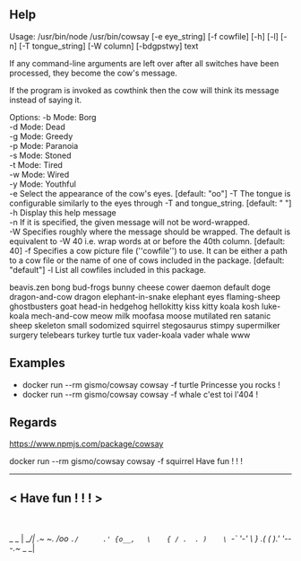 ## Help

Usage: /usr/bin/node /usr/bin/cowsay [-e eye_string] [-f cowfile] [-h] [-l] [-n] [-T tongue_string] [-W column] [-bdgpstwy] text

If any command-line arguments are left over after all switches have been processed, they become the cow's message.

If the program is invoked as cowthink then the cow will think its message instead of saying it.

Options:
  -b  Mode: Borg                                                                                                              
  -d  Mode: Dead                                                                                                              
  -g  Mode: Greedy                                                                                                            
  -p  Mode: Paranoia                                                                                                          
  -s  Mode: Stoned                                                                                                            
  -t  Mode: Tired                                                                                                             
  -w  Mode: Wired                                                                                                             
  -y  Mode: Youthful                                                                                                          
  -e  Select the appearance of the cow's eyes.                                                                                                      [default: "oo"]
  -T  The tongue is configurable similarly to the eyes through -T and tongue_string.                                                                [default: "  "]
  -h  Display this help message                                                                                               
  -n  If it is specified, the given message will not be word-wrapped.                                                         
  -W  Specifies roughly where the message should be wrapped. The default is equivalent to -W 40 i.e. wrap words at or before the 40th column.       [default: 40]
  -f  Specifies a cow picture file (''cowfile'') to use. It can be either a path to a cow file or the name of one of cows included in the package.  [default: "default"]
  -l  List all cowfiles included in this package.

beavis.zen  bong  bud-frogs  bunny  cheese  cower  daemon  default  doge  dragon-and-cow  dragon  elephant-in-snake  elephant  eyes  flaming-sheep  ghostbusters  goat  head-in  hedgehog  hellokitty  kiss  kitty  koala  kosh  luke-koala  mech-and-cow  meow  milk  moofasa  moose  mutilated  ren  satanic  sheep  skeleton  small  sodomized  squirrel  stegosaurus  stimpy  supermilker  surgery  telebears  turkey  turtle  tux  vader-koala  vader  whale  www

## Examples

- docker run --rm gismo/cowsay cowsay -f turtle Princesse you rocks !
- docker run --rm gismo/cowsay cowsay -f whale c\'est toi l\'404 !

## Regards 
https://www.npmjs.com/package/cowsay

docker run --rm gismo/cowsay cowsay -f squirrel Have fun ! ! !
 ________________
< Have fun ! ! ! >
 ----------------
  \
     \
                  _ _
       | \__/|  .~    ~.
       /oo `./      .'
      {o__,   \    {
        / .  . )    \
        `-` '-' \    }
       .(   _(   )_.'
      '---.~_ _ _|